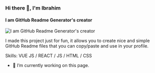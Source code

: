 ### Hi there 👋, I'm Ibrahim
#### I am GitHub Readme Generator's creator
![I am GitHub Readme Generator's creator](header.gif)

I made this project just for fun, it allows you to create nice and simple GitHub Readme files that you can copy/paste and use in your profile.

Skills: VUE JS / REACT / JS / HTML / CSS

- 🔭 I’m currently working on this page. 





